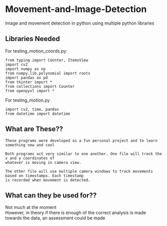 # Movement-and-Image-Detection
Image and movement detection in python using multiple python libraries


## Libraries Needed

For testing_motion_coords.py:

```
from typing import Counter, ItemsView
import cv2
import numpy as np
from numpy.lib.polynomial import roots
import pandas as pd
from tkinter import *
from collections import Counter
from openpyxl import *
```

For testing_motion.py
```
import cv2, time, pandas
from datetime import datetime
```


## What are These??
```
These programs were developed as a fun personal project and to learn something new and cool
```
```
Both programs act very similar to one another. One file will track the x and y coordinates of
whatever is moving in camera view.
```
```
The other file will use multiple camera windows to track movements based on timestamps. Each timestamp
is recorded when movement is detected.
```

## What can they be used for??
Not much at the moment</br>
However, in theory if there is enough of the correct analysis is made towards the data, an assessment could be made
